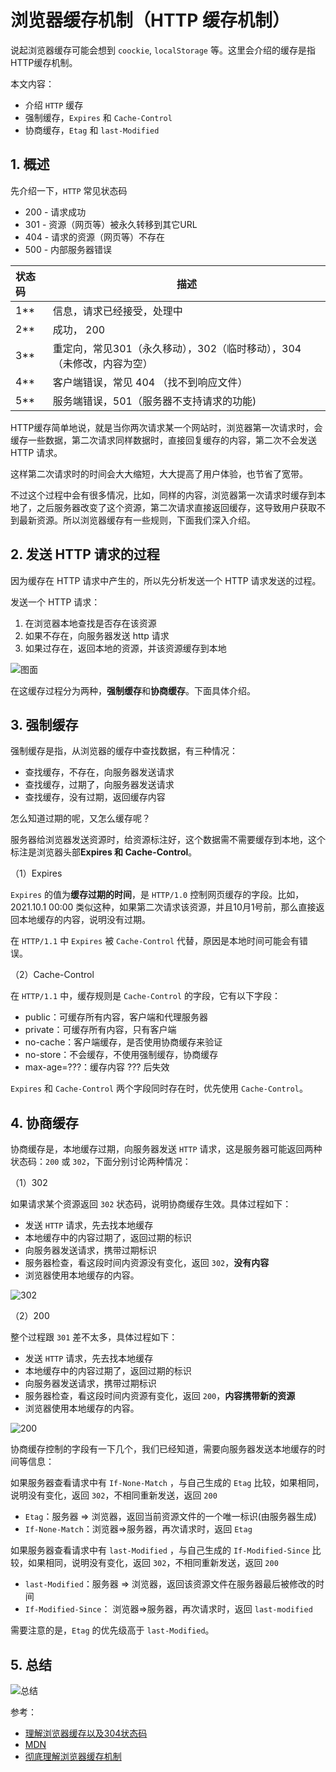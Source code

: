 # 浏览器缓存机制（HTTP 缓存机制）

说起浏览器缓存可能会想到 `coockie`, `localStorage` 等。这里会介绍的缓存是指 HTTP缓存机制。

本文内容：

- 介绍 `HTTP` 缓存
- 强制缓存，`Expires` 和 `Cache-Control`
- 协商缓存，`Etag` 和 `last-Modified`

## 1. 概述

先介绍一下，`HTTP` 常见状态码

- 200 - 请求成功
- 301 - 资源（网页等）被永久转移到其它URL
- 404 - 请求的资源（网页等）不存在
- 500 - 内部服务器错误

| 状态码 | 描述                                                         |
| :----- | ------------------------------------------------------------ |
| 1**    | 信息，请求已经接受，处理中                                   |
| 2**    | 成功， 200                                                   |
| 3**    | 重定向，常见301（永久移动），302（临时移动），304（未修改，内容为空） |
| 4**    | 客户端错误，常见 404 （找不到响应文件）                      |
| 5**    | 服务端错误，501（服务器不支持请求的功能)

HTTP缓存简单地说，就是当你两次请求某一个网站时，浏览器第一次请求时，会缓存一些数据，第二次请求同样数据时，直接回复缓存的内容，第二次不会发送 HTTP 请求。

这样第二次请求时的时间会大大缩短，大大提高了用户体验，也节省了宽带。

不过这个过程中会有很多情况，比如，同样的内容，浏览器第一次请求时缓存到本地了，之后服务器改变了这个资源，第二次请求直接返回缓存，这导致用户获取不到最新资源。所以浏览器缓存有一些规则，下面我们深入介绍。

## 2. 发送 HTTP 请求的过程

因为缓存在 HTTP 请求中产生的，所以先分析发送一个 HTTP 请求发送的过程。

发送一个 HTTP 请求：

1. 在浏览器本地查找是否存在该资源
2. 如果不存在，向服务器发送 http 请求
3. 如果过存在，返回本地的资源，并该资源缓存到本地

![图面](https://www.mwcxs.top/static/upload/pics/2019/1/30SJ6B9RIagMBY6Bc7S2vkKSu3.png)

在这缓存过程分为两种，**强制缓存**和**协商缓存**。下面具体介绍。

## 3. 强制缓存

强制缓存是指，从浏览器的缓存中查找数据，有三种情况：

- 查找缓存，不存在，向服务器发送请求
- 查找缓存，过期了，向服务器发送请求
- 查找缓存，没有过期，返回缓存内容

怎么知道过期的呢，又怎么缓存呢？

服务器给浏览器发送资源时，给资源标注好，这个数据需不需要缓存到本地，这个标注是浏览器头部**Expires 和 Cache-Control**。

（1）Expires

`Expires` 的值为**缓存过期的时间**，是 `HTTP/1.0` 控制网页缓存的字段。比如，2021.10.1 00:00 类似这种，如果第二次请求该资源，并且10月1号前，那么直接返回本地缓存的内容，说明没有过期。

在 `HTTP/1.1` 中 `Expires` 被 `Cache-Control` 代替，原因是本地时间可能会有错误。

（2）Cache-Control

在 `HTTP/1.1` 中，缓存规则是 `Cache-Control` 的字段，它有以下字段：

- public：可缓存所有内容，客户端和代理服务器
- private：可缓存所有内容，只有客户端
- no-cache：客户端缓存，是否使用协商缓存来验证
- no-store：不会缓存，不使用强制缓存，协商缓存
- max-age=???：缓存内容 ??? 后失效

`Expires` 和 `Cache-Control` 两个字段同时存在时，优先使用 `Cache-Control`。

## 4. 协商缓存

协商缓存是，本地缓存过期，向服务器发送 `HTTP` 请求，这是服务器可能返回两种状态码：`200` 或 `302`，下面分别讨论两种情况：

（1）302

如果请求某个资源返回 `302` 状态码，说明协商缓存生效。具体过程如下：

- 发送 `HTTP` 请求，先去找本地缓存
- 本地缓存中的内容过期了，返回过期的标识
- 向服务器发送请求，携带过期标识
- 服务器检查，看这段时间内资源没有变化，返回 `302`，**没有内容**
- 浏览器使用本地缓存的内容。

![302](https://www.mwcxs.top/static/upload/pics/2019/1/30OK3o7ZD3zsTVJVE0qwrTs_97.png)

（2）200

整个过程跟 `301` 差不太多，具体过程如下：

- 发送 `HTTP` 请求，先去找本地缓存
- 本地缓存中的内容过期了，返回过期的标识
- 向服务器发送请求，携带过期标识
- 服务器检查，看这段时间内资源有变化，返回 `200`，**内容携带新的资源**
- 浏览器使用本地缓存的内容。

![200](https://www.mwcxs.top/static/upload/pics/2019/1/30iC1c-X0hWv-XnBhG0MyFpesx.png)

协商缓存控制的字段有一下几个，我们已经知道，需要向服务器发送本地缓存的时间等信息：

如果服务器查看请求中有 `If-None-Match` ，与自己生成的 `Etag` 比较，如果相同，说明没有变化，返回 `302`，不相同重新发送，返回 `200`

- `Etag`：服务器 => 浏览器，返回当前资源文件的一个唯一标识(由服务器生成)
- `If-None-Match`：浏览器=>服务器，再次请求时，返回 `Etag`

如果服务器查看请求中有 `last-Modified` ，与自己生成的 `If-Modified-Since` 比较，如果相同，说明没有变化，返回 `302`，不相同重新发送，返回 `200`

- `last-Modified`：服务器 => 浏览器，返回该资源文件在服务器最后被修改的时间
- `If-Modified-Since`： 浏览器=>服务器，再次请求时，返回 `last-modified`

需要注意的是，`Etag` 的优先级高于 `last-Modified`。

## 5. 总结

![总结](https://www.mwcxs.top/static/upload/pics/2019/1/30SX0D2hqApuJ7Z44y609Z3RKp.png)

参考：

- [理解浏览器缓存以及304状态码](https://juejin.cn/post/6844903512946507790)
- [MDN](https://developer.mozilla.org/zh-CN/docs/Web/HTTP/Headers/Last-Modified)
- [彻底理解浏览器缓存机制](https://www.cnblogs.com/chengxs/p/10396066.html)
